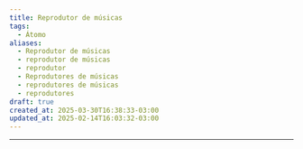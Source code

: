 ```yaml
---
title: Reprodutor de músicas
tags:
  - Átomo
aliases:
  - Reprodutor de músicas
  - reprodutor de músicas
  - reprodutor
  - Reprodutores de músicas
  - reprodutores de músicas
  - reprodutores
draft: true
created_at: 2025-03-30T16:38:33-03:00
updated_at: 2025-02-14T16:03:32-03:00
---
```



---

